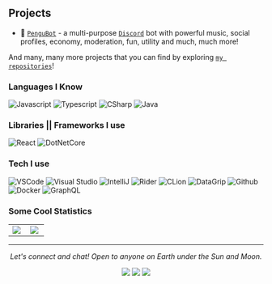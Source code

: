 ## Projects

- :robot: [`PenguBot`] - a multi-purpose [`Discord`] bot with powerful music, social profiles, economy, moderation, fun, utility and much, much more!

And many, many more projects that you can find by exploring [`my repositories`]!

### Languages I Know

![Javascript](https://img.shields.io/static/v1?label=JavaScript&message=ESNext&style=for-the-badge&color=F7DF1E&logo=JavaScript)
![Typescript](https://img.shields.io/static/v1?label=TypeScript&message=3.9&color=007ACC&style=for-the-badge&logo=typescript)
![CSharp](https://img.shields.io/static/v1?label=C%23&message=8&color=239120&style=for-the-badge&logo=c-sharp)
![Java](https://img.shields.io/static/v1?label=Java&message=SE%2014&color=007396&style=for-the-badge&logo=java)

### Libraries || Frameworks I use

![React](https://img.shields.io/static/v1?label=React&message=16&color=007ACC&style=for-the-badge&logo=react)
![DotNetCore](https://img.shields.io/static/v1?label=.Net%20Core&message=3.1&color=5C2D91&style=for-the-badge&logo=.net)

### Tech I use

![VSCode](https://img.shields.io/static/v1?label=VSCode&message=1.48-insider&style=for-the-badge&color=1FC0A7&logo=visual-studio-code)
![Visual Studio](https://img.shields.io/static/v1?label=Visual%20Studio&message=2019%20Enterprise&style=for-the-badge&color=5C2D91&logo=visual-studio)
![IntelliJ](https://img.shields.io/static/v1?label=IntelliJ&message=2020.2&style=for-the-badge&color=000000&logo=intellij-idea)
![Rider](https://img.shields.io/static/v1?label=Rider&message=2020.2%20EAP9&style=for-the-badge&color=000000&logo=intellij-idea)
![CLion](https://img.shields.io/static/v1?label=CLion&message=2020.2&style=for-the-badge&color=000000&logo=intellij-idea)
![DataGrip](https://img.shields.io/static/v1?label=DataGrip&message=2020.2&style=for-the-badge&color=000000&logo=intellij-idea)
![Github](https://img.shields.io/static/v1?label=GitHub&message=quantumlyy&color=181717&style=for-the-badge&logo=github)
![Docker](https://img.shields.io/static/v1?label=Docker&message=🐳&color=4285F4&style=for-the-badge&logo=docker)
![GraphQL](https://img.shields.io/static/v1?label=GraphQL&message=🦄&color=e535ab&style=for-the-badge&logo=graphql)

### Some Cool Statistics

<!--
pengubot
  - Worker
  - bot
  - refine
lowlevelscript
  - wyvern
  - branding
JustAnotherEvilGameStudio
  - NoNameVisualNovel
  - CirclesGalore
bytersproject
  - brokers.js
  - quartz
  - intern
waifusion
  - contracts
  - waifusion-site
  - v2
PackupApp
  - contracts
Pengulets
  - metagen
  - archive
  - contracts
  - metadata
  - Igloo
LSSRP
  - lssrp
SportajGa
  - sportaj.ga
  - deploy
  - actions.sportaj.ga
  - old.sportaj.ga
s3r5-robotics
  - CoSpace-2022
  - CoSpace-Nim
  - SimulationDemonstration-2021-MiniChallenge
  - RescueMaze-2021
  - CheatEngine
  - Maze-2021-Pi
  - CoSpace-2021
  - CoSpace-2021-3
  - Maze-2022-Movement
Twyy
  - erikusuaa
  - termium
flinkcoin
  - token
mbigrae
  - contracts
-->

<table>
  <tr>
    <td align="center">
      <img align="left" src="https://grs.quantumly.dev/api/?username=quantumlyy&show_icons=true&title_color=4F8CC9&text_color=9f9f9f&bg_color=151515&hide_border=true&icon_color=4F8CC9&hide_title=true&count_private=true" />
    </td>
    <td align="center">
      <img align="left" src="https://grs.quantumly.dev/api/top-langs/?username=quantumlyy&layout=compact&title_color=4F8CC9&text_color=9f9f9f&bg_color=151515&hide_border=true&icon_color=4F8CC9&count_private=true&extra=pengubot/Worker,bot,refine;lowlevelscript/wyvern,branding;JustAnotherEvilGameStudio/NoNameVisualNovel,CirclesGalore;bytersproject/brokers.js,quartz,intern;waifusion/contracts,waifusion-site,v2;PackupApp/contracts;Pengulets/metagen,archive,contracts,metadata,Igloo;LSSRP/lssrp;SportajGa/sportaj.ga,deploy,actions.sportaj.ga,actions.sportaj.ga;s3r5-robotics/CoSpace-2022,CoSpace-Nim,SimulationDemonstration-2021-MiniChallenge,RescueMaze-2021,CheatEngine,Maze-2021-Pi,CoSpace-2021,CoSpace-2021-3,Maze-2022-Movement;Twyy/erikusuaa,termium;flinkcoin/token;mbigrae/contracts" />
    </td>
  </tr>
</table>

<hr>
<p align="center">
  <i>Let's connect and chat! Open to anyone on Earth under the Sun and Moon.</i>

  <p align="center">
    <a href="https://twitter.com/quantumlytngld" alt="Twitter" target="_blank"><img src="https://github.com/quantumlyy/quantumlyy/blob/main/assets/twitter.png"></a>
    <a href="https://www.linkedin.com/in/nejc-drobnic" alt="Linkedin" target="_blank"><img src="https://github.com/quantumlyy/quantumlyy/blob/main/assets/linkedin.png"></a>
    <a href="https://github.com/quantumlyy" alt="GitHub" target="_blank"><img src="https://github.com/quantumlyy/quantumlyy/blob/main/assets/github.png"></a>

  </p>
  
</p>

<!----------------- LINKS --------------->
[`GitHub Readme Stats`]: https://github.com/anuraghazra/github-readme-stats
[`Discord`]:             https://discord.com/
[`my repositories`]:     https://github.com/quantumlyy?tab=repositories

<!--------------- Teams ----------------->
[`PenguBot`]:            https://github.com/PenguBot

